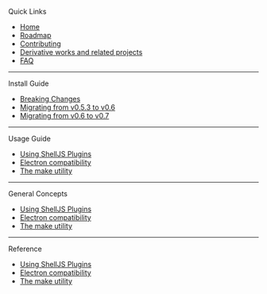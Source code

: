 Quick Links
  * [Home](https://github.com/shelljs/shelljs/wiki/Home)
  * [Roadmap](https://github.com/shelljs/shelljs/wiki/Roadmap)
  * [Contributing](https://github.com/shelljs/shelljs/wiki/Contributing)
  * [Derivative works and related projects](https://github.com/shelljs/shelljs/wiki/Derivative-works-and-related-projects)
  * [FAQ](https://github.com/shelljs/shelljs/wiki/FAQ)
***
Install Guide
  * [Breaking Changes](https://github.com/shelljs/shelljs/wiki/Breaking-Changes)
  * [Migrating from v0.5.3 to v0.6](https://github.com/shelljs/shelljs/wiki/Migrating-from-v0.5.3-to-v0.6)
  * [Migrating from v0.6 to v0.7](https://github.com/shelljs/shelljs/wiki/Migrating-from-v0.6-to-v0.7)
***
Usage Guide
  * [Using ShellJS Plugins](https://github.com/shelljs/shelljs/wiki/Using-ShellJS-Plugins)
  * [Electron compatibility](https://github.com/shelljs/shelljs/wiki/Electron-compatibility)
  * [The make utility](https://github.com/shelljs/shelljs/wiki/The-make-utility)
***
General Concepts
  * [Using ShellJS Plugins](https://github.com/shelljs/shelljs/wiki/Using-ShellJS-Plugins)
  * [Electron compatibility](https://github.com/shelljs/shelljs/wiki/Electron-compatibility)
  * [The make utility](https://github.com/shelljs/shelljs/wiki/The-make-utility)
***
Reference
  * [Using ShellJS Plugins](https://github.com/shelljs/shelljs/wiki/Using-ShellJS-Plugins)
  * [Electron compatibility](https://github.com/shelljs/shelljs/wiki/Electron-compatibility)
  * [The make utility](https://github.com/shelljs/shelljs/wiki/The-make-utility)